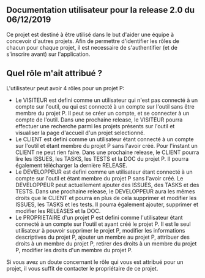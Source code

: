 Documentation utilisateur pour la release 2.0 du 06/12/2019
-----------------------------------------------------------

Ce projet est destiné à être utilisé dans le but d'aider une équipe à concevoir d'autres projets.
Afin de permettre d'identifier les rôles de chacun pour chaque projet, il est necessaire de
s'authentifier (et de s'inscrire avant) sur l'application.

Quel rôle m'ait attribué ?
--------------------------

L'utilisateur peut avoir 4 rôles pour un projet P:
* Le VISITEUR est defini comme un utilisateur qui n'est pas connecté à un compte sur l'outil,
ou qui est connecté à un compte sur l'outil sans être membre du projet P. Il peut se créer un compte,
et se connecter à un compte de l'outil. Dans une prochaine release, le VISITEUR pourra effectuer une
recherche parmi les projets présents sur l'outil et visualiser la page d'accueil d'un projet
selectionné. 
* Le CLIENT est defini comme un utilisateur étant connecté à un compte sur l'outil et étant membre du
projet P sans l'avoir créé. Pour l'instant un CLIENT ne peut rien faire. Dans une prochaine release,
le CLIENT pourra lire les ISSUES, les TASKS, les TESTS et la DOC du projet P. Il pourra également
télécharger la dernière RELEASE.
* Le DEVELOPPEUR est defini comme un utilisateur étant connecté à un compte sur l'outil et étant
membre du projet P sans l'avoir créé. Le DEVELOPPEUR peut actuellement ajouter des ISSUES, des
TASKS et des TESTS. Dans une prochaine release, le DEVELOPPEUR aura les mêmes droits que le CLIENT et
pourra en plus de cela supprimer et modifier les ISSUES, les TASKS et les tests. Il pourra également
ajouter, supprimer et modifier les RELEASES et la DOC.
* Le PROPRIETAIRE d'un projet P est defini comme l'utilisateur étant connecté à un compte sur
l'outil et ayant créé le projet P. Il est le seul utilisateur à pouvoir supprimer le projet P,
modifier les informations descriptives du projet P, ajouter un membre au projet P, attribuer des
droits à un membre du projet P, retirer des droits à un membre du projet P, modifier les droits
d'un membre du projet P.

Si vous avez un doute concernant le rôle qui vous est attribué pour un projet, il vous suffit de
contacter le propriétaire de ce projet.